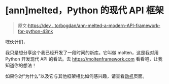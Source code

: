 # [ann]melted，Python 的现代 API 框架

> 原文:[https://dev . to/bogdan/ann-melted-a-modern-API-framework-for-python-43nk](https://dev.to/bogdan/ann-molten-a-modern-api-framework-for-python-43nk)

嘿伙计们，

我只是想分享这个我已经开发了一段时间的新库。它叫做 molten，这是我对用 Python 开发现代 API 的看法。去 https://moltenframework.com 看看吧，让我知道你的想法！

如果你对“为什么”以及它与其他框架相比如何感兴趣，请查看[动机](https://moltenframework.com/motivation.html)页面。
